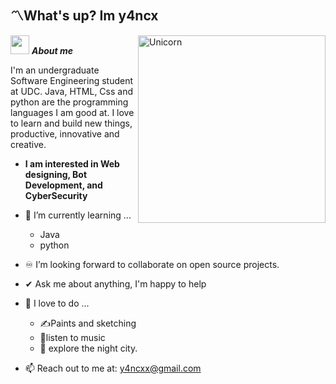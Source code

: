## 〽️What's up? Im y4ncx

<img align="right" width=300px alt="Unicorn" src="https://i.pinimg.com/originals/a9/b7/52/a9b7522224676f51d9610141b5e405be.gif" />

<img src="https://media.tenor.com/jeYb8iK3YfsAAAAj/skull-skullgif.gif" width="30px">&nbsp;***About me***

I'm an undergraduate Software Engineering student at UDC. Java, HTML, Css and python are the programming languages I am good at. I love to learn and build new things, productive, innovative and creative.
* **I am interested in Web designing, Bot Development, and CyberSecurity**
- 💫 I’m currently learning ...
  - Java
  - python
- ♾️ I’m looking forward to collaborate on open source projects.
- ✔ Ask me about anything, I'm happy to help<br>
- 💫 I love to do ...
  - ✍️Paints and sketching
  - 🎵listen to music
  - 🌃 explore the night city.
  
- 📫 Reach out to me at: <a href="y4ncxx@gmail.com">y4ncxx@gmail.com</a>

<!--
**y4ncx/y4ncx** is a ✨ _special_ ✨ repository because its `README.md` (this file) appears on your GitHub profile.

Here are some ideas to get you started:

- 🔭 I’m currently working on ...
- 🌱 I’m currently learning ...
- 👯 I’m looking to collaborate on ...
- 🤔 I’m looking for help with ...
- 💬 Ask me about ...
- 📫 How to reach me: ...
- 😄 Pronouns: ...
- ⚡ Fun fact: ...
-->
